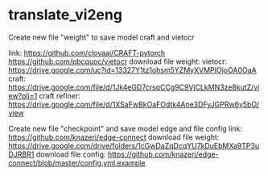 # translate_vi2eng
Create new file "weight" to save model craft and vietocr

link:
https://github.com/clovaai/CRAFT-pytorch
https://github.com/pbcquoc/vietocr
download file weight:
vietocr: https://drive.google.com/uc?id=13327Y1tz1ohsm5YZMyXVMPIOjoOA0OaA
craft: https://drive.google.com/file/d/1Jk4eGD7crsqCCg9C9VjCLkMN3ze8kutZ/view?pli=1
craft refiner: https://drive.google.com/file/d/1XSaFwBkOaFOdtk4Ane3DFyJGPRw6v5bO/view

Create new file "checkpoint" and save model edge and file config
link: 
https://github.com/knazeri/edge-connect
download file weight:
https://drive.google.com/drive/folders/1cGwDaZqDcqYU7kDuEbMXa9TP3uDJRBR1
download file config: 
https://github.com/knazeri/edge-connect/blob/master/config.yml.example
